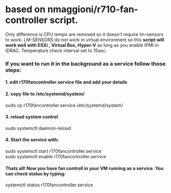 <h1>based on nmaggioni/r710-fan-controller script.</h1>

Only difference is CPU temps are removed so it doesn't require lm-sensors to work.
LM-SENSORS do not work in virtual environment so this <b>script will work well with ESXi , Virtual Box, Hyper-V</b> as long as you enable IPMI in IDRAC.
 Temperature check interval set to 15sec. 
 
 
 
 
<h3>If you want to run it in the background as a service follow those steps:</h3>
 
<h4>1. edit r170fancontroller.service file and add your details</h4>
<h4>2. copy file to /etc/systemd/system/</h4> 
    sudo cp r170fancontroller.service /etc/systemd/system/

<h4> 3. reload system control</h4>
     sudo systemctl daemon-reload
<h4> 4. Start the service with:</h4>
     sudo systemctl start r170fancontroller.service
    <br> sudo systemctl enable r170fancontroller.service
     
 <h4>Thats all! Now you have fan controll in your VM running as a service. You can check status by typing:</h4> 
     systemctl status r170fancontroller.service
